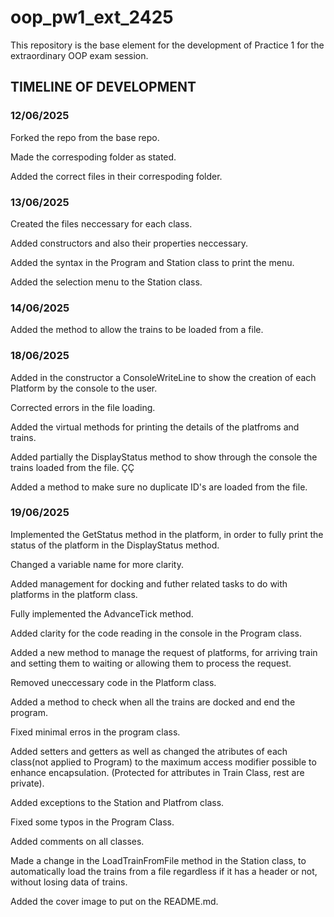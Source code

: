 # oop_pw1_ext_2425
This repository is the base element for the development of Practice 1 for the extraordinary OOP exam session. 

## TIMELINE OF DEVELOPMENT ##

### 12/06/2025 ###

Forked the repo from the base repo. 

Made the correspoding folder as stated. 

Added the correct files in their correspoding folder. 

### 13/06/2025 ### 

Created the files neccessary for each class. 

Added constructors and also their properties neccessary.

Added the syntax in the Program and Station class to print the menu. 

Added the selection menu to the Station class.

### 14/06/2025 ###

Added the method to allow the trains to be loaded from a file. 

### 18/06/2025 ###

Added in the constructor a ConsoleWriteLine to show the creation of each Platform by the console to the user. 

Corrected errors in the file loading. 

Added the virtual methods for printing the details of the platfroms and trains. 

Added partially the DisplayStatus method to show through the console the trains loaded from the file. ÇÇ

Added a method to make sure no duplicate ID's are loaded from the file. 

### 19/06/2025 ###

Implemented the GetStatus method in the platform, in order to fully print the status of the platform in the DisplayStatus method. 

Changed a variable name for more clarity. 

Added management for docking and futher related tasks to do with platforms in the platform class.

Fully implemented the AdvanceTick method. 

Added clarity for the code reading in the console in the Program class. 

Added a new method to manage the request of platforms, for arriving train and setting them to waiting or allowing them to process the request. 

Removed uneccessary code in the Platform class. 

Added a method to check when all the trains are docked and end the program. 

Fixed minimal erros in the program class. 

Added setters and getters as well as changed the atributes of each class(not applied to Program) to the maximum access modifier possible to enhance encapsulation. (Protected for attributes in Train Class, rest are private). 

Added exceptions to the Station and Platfrom class. 

Fixed some typos in the Program Class. 

Added comments on all classes. 

Made a change in the LoadTrainFromFile method in the Station class, to automatically load the trains from a file regardless if it has a header or not, without losing data of trains. 

Added the cover image to put on the README.md.